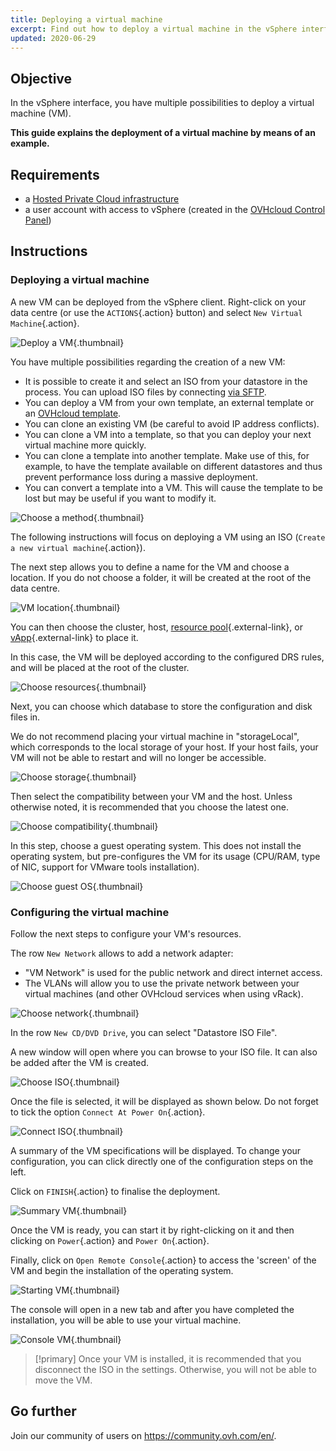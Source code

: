 ```yaml
---
title: Deploying a virtual machine
excerpt: Find out how to deploy a virtual machine in the vSphere interface
updated: 2020-06-29
---
```


## Objective

In the vSphere interface, you have multiple possibilities to deploy a virtual machine (VM). 

**This guide explains the deployment of a virtual machine by means of an example.**

## Requirements

- a [Hosted Private Cloud infrastructure](https://www.ovhcloud.com/en/enterprise/products/hosted-private-cloud/)
- a user account with access to vSphere (created in the [OVHcloud Control Panel](https://ca.ovh.com/auth/?action=gotomanager&from=https://www.ovh.com/world/&ovhSubsidiary=we))

## Instructions

### Deploying a virtual machine

A new VM can be deployed from the vSphere client. Right-click on your data centre (or use the  `ACTIONS`{.action} button) and select `New Virtual Machine`{.action}.

![Deploy a VM](images_vm01.png){.thumbnail}

You have multiple possibilities regarding the creation of a new VM:

- It is possible to create it and select an ISO from your datastore in the process. You can upload ISO files by connecting [via SFTP](sftp_connexion1.).
- You can deploy a VM from your own template, an external template or an [OVHcloud template](ovf_template1.).
- You can clone an existing VM (be careful to avoid IP address conflicts).
- You can clone a VM into a template, so that you can deploy your next virtual machine more quickly.
- You can clone a template into another template. Make use of this, for example, to have the template available on different datastores and thus prevent performance loss during a massive deployment.
- You can convert a template into a VM. This will cause the template to be lost but may be useful if you want to modify it.

![Choose a method](images_vm02.png){.thumbnail}

The following instructions will focus on deploying a VM using an ISO (`Create a new virtual machine`{.action}).

The next step allows you to define a name for the VM and choose a location. If you do not choose a folder, it will be created at the root of the data centre.

![VM location](images_vm03.png){.thumbnail}

You can then choose the cluster, host, [resource pool](https://docs.vmware.com/en/VMware-vSphere/6.7/com.vmware.vsphere.resmgmt.doc/GUID-60077B40-66FF-4625-934A-641703ED7601.html){.external-link}, or [vApp](https://docs.vmware.com/en/VMware-vSphere/6.7/com.vmware.vsphere.vm_admin.doc/GUID-E6E9D2A9-D358-4996-9BC7-F8D9D9645290.html){.external-link} to place it.

In this case, the VM will be deployed according to the configured DRS rules, and will be placed at the root of the cluster.

![Choose resources](images_vm04.png){.thumbnail}

Next, you can choose which database to store the configuration and disk files in.

We do not recommend placing your virtual machine in "storageLocal", which corresponds to the local storage of your host. If your host fails, your VM will not be able to restart and will no longer be accessible.

![Choose storage](images_vm05.png){.thumbnail}

Then select the compatibility between your VM and the host. Unless otherwise noted, it is recommended that you choose the latest one.

![Choose compatibility](images_vm06.png){.thumbnail}

In this step, choose a guest operating system. This does not install the operating system, but pre-configures the VM for its usage (CPU/RAM, type of NIC, support for VMware tools installation).

![Choose guest OS](images_vm07.png){.thumbnail}

### Configuring the virtual machine

Follow the next steps to configure your VM's resources.

The row `New Network` allows to add a network adapter:

- "VM Network" is used for the public network and direct internet access.
- The VLANs will allow you to use the private network between your virtual machines (and other OVHcloud services when using vRack).

![Choose network](images_vm08.png){.thumbnail}

In the row `New CD/DVD Drive`, you can select "Datastore ISO File".

A new window will open where you can browse to your ISO file. It can also be added after the VM is created.

![Choose ISO](images_vm09.png){.thumbnail}

Once the file is selected, it will be displayed as shown below. Do not forget to tick the option `Connect At Power On`{.action}.

![Connect ISO](images_vm10.png){.thumbnail}

A summary of the VM specifications will be displayed. To change your configuration, you can click directly one of the configuration steps on the left.

Click on `FINISH`{.action} to finalise the deployment.

![Summary VM](images_vm11.png){.thumbnail}

Once the VM is ready, you can start it by right-clicking on it and then clicking on `Power`{.action} and `Power On`{.action}. 

Finally, click on `Open Remote Console`{.action} to access the 'screen' of the VM and begin the installation of the operating system.

![Starting VM](images_vm12.png){.thumbnail}

The console will open in a new tab and after you have completed the installation, you will be able to use your virtual machine.

![Console VM](images_vm13.png){.thumbnail}

> [!primary]
> Once your VM is installed, it is recommended that you disconnect the ISO in the settings. Otherwise, you will not be able to move the VM.
>

## Go further

Join our community of users on <https://community.ovh.com/en/>.
